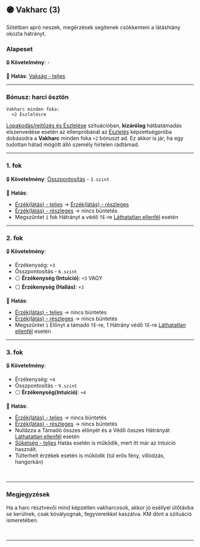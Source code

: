 ## 🟣 Vakharc (3)

Sötétben apró neszek, megérzések segítenek csökkenteni a látáshiány okozta hátrányt.

### Alapeset

🔒 **Követelmény**: -

🌟 **Hatás**: [Vakság - teljes](../081_hatasok.md#-vaks%C3%A1g---teljes)

---
### Bónusz: harci ösztön

```
Vakharc minden foka:
  +2 Észlelésre
```

[Lopakodás/rejtőzés és Észlelése](../szituaciok/lopakodas_rejtozes_es_eszlelese.md) szituációban, **kizárólag** hátbatámadás elszenvedése esetén az ellenpróbánál az [Észlelés](../kepzettsegek.primer.altalanos/eszleles.md) képzettségpróba dobásodra a **Vakharc** minden foka `+2` bónuszt ad. Ez akkor is jár, ha egy tudottan hátad mögött álló személy hirtelen rádtámad.


---
### 1. fok

🔒 **Követelmény**: [Összpontosítás](../kepzettsegek.primer.misztikus/osszpontositas.md) - `3.szint`

🌟 **Hatás**:
- [Érzék(látás) - teljes](../081_hatasok.md#-vaks%C3%A1g---teljes) → [Érzék(látás) - részleges](../081_hatasok.md#-vaks%C3%A1g---r%C3%A9szleges)
- [Érzék(látás) - részleges](../081_hatasok.md#-vaks%C3%A1g---r%C3%A9szleges) → nincs büntetés
- Megszűntet `1` fok Hátrányt a védő `TÉ`-re [Láthatatlan ellenfél](065_01_harci_helyzetek.md#l%C3%A1thatatlanul) esetén

---
### 2. fok

🔒 **Követelmény**:
- Érzékenység: `+3`
- Összpontosítás - `6.szint`
- ⚪ **Érzékenység (Intuíció)**: `+3`
  VAGY
- ⚪ **Érzékenység (Hallás)**: `+3`

🌟 **Hatás**:
- [Érzék(látás) - teljes](../081_hatasok.md#-vaks%C3%A1g---teljes) → nincs büntetés
- [Érzék(látás) - részleges](../081_hatasok.md#-vaks%C3%A1g---r%C3%A9szleges) → nincs büntetés
- Megszűntet `1` Előnyt a támadó `TÉ`-re, 1 Hátrány védő `TÉ`-re [Láthatatlan ellenfél](065_01_harci_helyzetek.md#l%C3%A1thatatlanul) esetén

---
### 3. fok

🔒 **Követelmény**:
- Érzékenység: `+4`
- Összpontosítás - `9.szint`
- ⚪ **Érzékenység(Intuíció)**: `+4`

🌟 **Hatás**:
- [Érzék(látás) - teljes](../081_hatasok.md#-vaks%C3%A1g---teljes) → nincs büntetés
- [Érzék(látás) - részleges](../081_hatasok.md#-vaks%C3%A1g---r%C3%A9szleges) → nincs büntetés
- Nullázza a Támadó összes előnyét és a Védő összes Hátrányát [Láthatatlan ellenfél](065_01_harci_helyzetek.md#l%C3%A1thatatlanul) esetén
- [Süketség - teljes](https://github.com/kaktusztea/szilankrpg/blob/master/md/081_hatasok.md#-s%C3%BCkets%C3%A9g---teljes) Hatás esetén is működik, mert itt már az Intuíció használt.
- Túlterhelt érzékek esetén is működik (túl erős fény, villódzás, hangorkán)

<br />

---
### Megjegyzések

Ha a harc résztvevői mind képzetlen vakharcosok, akkor jó eséllyel ütőtávba se kerülnek, csak kóvályognak, fegyvereikkel kaszálva. KM dönt a szituáció ismeretében.

<br />

---
